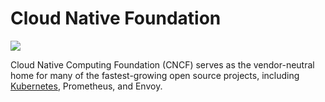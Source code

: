 # Cloud Native Foundation

![](https://res.cloudinary.com/startup-grind/image/upload/dpr_2.0,fl_sanitize/v1/gcs/platform-data-cncf/contentbuilder/cncf-color_X2rYEiW.png)

Cloud Native Computing Foundation (CNCF) serves as the vendor-neutral home for many of the fastest-growing open source projects, including [Kubernetes](/kubernetes), Prometheus, and Envoy.